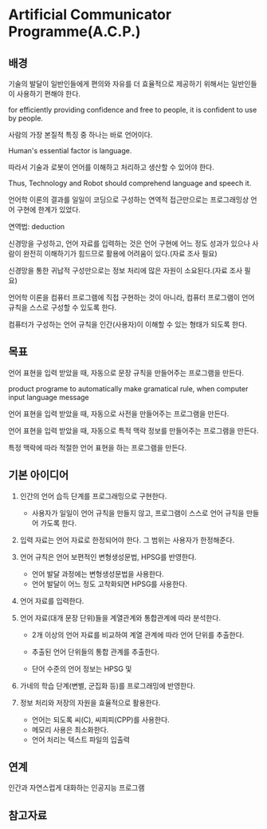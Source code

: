 # Artificial Communicator Programme(A.C.P.)

## 배경

기술의 발달이 일반인들에게 편의와 자유를 더 효율적으로 제공하기 위해서는 일반인들이 사용하기 편해야 한다.

for efficiently providing confidence and free to people, it is confident to use by people.


사람의 가장 본질적 특징 중 하나는 바로 언어이다.

Human's essential factor is language.


따라서 기술과 로봇이 언어를 이해하고 처리하고 생산할 수 있어야 한다.

Thus, Technology and Robot should comprehend language and speech it.


언어학 이론의 결과를 일일이 코딩으로 구성하는 연역적 접근만으로는 프로그래밍상 언어 구현에 한계가 있었다.

연역법: deduction

신경망을 구성하고, 언어 자료를 입력하는 것은 언어 구현에 어느 정도 성과가 있으나 사람이 완전히 이해하기가 힘드므로 활용에 어려움이 있다.(자료 조사 필요)

신경망을 통한 귀납적 구성만으로는 정보 처리에 많은 자원이 소요된다.(자료 조사 필요)


언어학 이론을 컴퓨터 프로그램에 직접 구현하는 것이 아니라, 컴퓨터 프로그램이 언어 규칙을 스스로 구성할 수 있도록 한다.

컴퓨터가 구성하는 언어 규칙을 인간(사용자)이 이해할 수 있는 형태가 되도록 한다.


## 목표

언어 표현을 입력 받았을 때, 자동으로 문장 규칙을 만들어주는 프로그램을 만든다.

product programe to automatically make gramatical rule, when computer input language message

언어 표현을 입력 받았을 때, 자동으로 사전을 만들어주는 프로그램을 만든다.

언어 표현을 입력 받았을 때, 자동으로 특적 맥락 정보를 만들어주는 프로그램을 만든다.

특정 맥락에 따라 적절한 언어 표현을 하는 프로그램을 만든다.

## 기본 아이디어

1. 인간의 언어 습득 단계를 프로그래밍으로 구현한다.

   - 사용자가 일일이 언어 규칙을 만들지 않고, 프로그램이 스스로 언어 규칙을 만들어 가도록 한다.
  
2. 입력 자료는 언어 자료로 한정되어야 한다. 그 범위는 사용자가 한정해준다.

3. 언어 규칙은 언어 보편적인 변형생성문법, HPSG를 반영한다.

   - 언어 발달 과정에는 변형생성문법을 사용한다.
   - 언어 발달이 어느 정도 고착화되면 HPSG를 사용한다.
  
4. 언어 자료를 입력한다.

5. 언어 자료(대개 문장 단위)들을 계열관계와 통합관계에 따라 분석한다.

   - 2개 이상의 언어 자료를 비교하여 계열 관계에 따라 언어 단위를 추출한다.
  
   - 추출된 언어 단위들의 통합 관계를 추출한다.

   - 단어 수준의 언어 정보는 HPSG 및 

6. 가네의 학습 단계(변별, 군집화 등)를 프로그래밍에 반영한다.

7. 정보 처리와 저장의 자원을 효율적으로 활용한다.

   - 언어는 되도록 씨(C), 씨피피(CPP)를 사용한다.
   - 메모리 사용은 최소화한다.
   - 언어 처리는 텍스트 파일의 입출력

## 연계

인간과 자연스럽게 대화하는 인공지능 프로그램

## 참고자료
